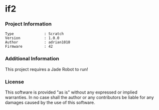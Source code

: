 if2
================



### Project Information
```
Type              : Scratch
Version           : 1.0.0
Author            : adrian1010
Firmware          : 42
```

### Additional Information
This project requires a Jade Robot to run!

### License
This software is provided "as is" without any expressed or implied warranties.  In no case shall the author or any contributors be liable for any damages caused by the use of this software.

